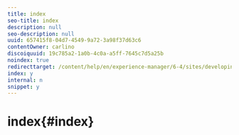 ```yaml
---
title: index
seo-title: index
description: null
seo-description: null
uuid: 657415f8-04d7-4549-9a72-3a98f37d63c6
contentOwner: carlino
discoiquuid: 19c785a2-1a0b-4c0a-a5ff-7645c7d5a25b
noindex: true
redirecttarget: /content/help/en/experience-manager/6-4/sites/developing/using/reference-materials
index: y
internal: n
snippet: y
---
```


# index{#index}

